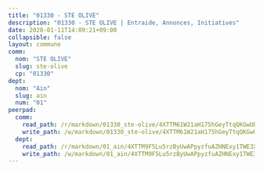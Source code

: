 ```yaml
---
title: "01330 - STE OLIVE"
description: "01330 - STE OLIVE | Entraide, Annonces, Initiatives"
date: 2020-01-11T14:09:21+09:00
collapsible: false
layout: commune
comm:
  nom: "STE OLIVE"
  slug: ste-olive
  cp: "01330"
dept:
  nom: "Ain"
  slug: ain
  num: "01"
peerpad:
  comm:
    read_path: /r/markdown/01330_ste-olive/4XTTM61W21aH175hGeyTtqQKGwUEtbHZY3UojuNhmSfWndy8p
    write_path: /w/markdown/01330_ste-olive/4XTTM61W21aH175hGeyTtqQKGwUEtbHZY3UojuNhmSfWndy8p-K3TgUj5wpyCpMsifH1qyfeiDRcJEv1zGtRMfben8dENgY2zYkD49YUyy33zjKbJFLCFdCJQEk7BujMi9gFx3pufzgHjgt4YfnePoCLxUX2wF5SePXagvfPKJqeHd4PpTrWHpFvJ8
  dept:
    read_path: /r/markdown/01_ain/4XTTM9F5Lu5rzByUwAPpyzfuAZHNExy1TWE3X3wiTrPFfiAJr
    write_path: /w/markdown/01_ain/4XTTM9F5Lu5rzByUwAPpyzfuAZHNExy1TWE3X3wiTrPFfiAJr-K3TgUnxzeFoJA4CB58vXNvKXURJneTNZHUsypAQGicGiZu7AS2sPbjspGpj7s3MmMv58YhkLaSUMQMHaiKAfoMv6wF36Urxbqqh8MmnXpnKkbVhnAishABEkMRAiyAt8GGJ1Jer2
---
```


